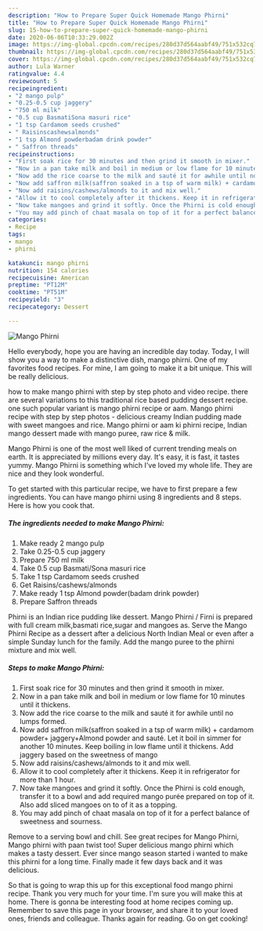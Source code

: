 ```yaml
---
description: "How to Prepare Super Quick Homemade Mango Phirni"
title: "How to Prepare Super Quick Homemade Mango Phirni"
slug: 15-how-to-prepare-super-quick-homemade-mango-phirni
date: 2020-06-06T10:33:29.002Z
image: https://img-global.cpcdn.com/recipes/280d37d564aabf49/751x532cq70/mango-phirni-recipe-main-photo.jpg
thumbnail: https://img-global.cpcdn.com/recipes/280d37d564aabf49/751x532cq70/mango-phirni-recipe-main-photo.jpg
cover: https://img-global.cpcdn.com/recipes/280d37d564aabf49/751x532cq70/mango-phirni-recipe-main-photo.jpg
author: Lula Warner
ratingvalue: 4.4
reviewcount: 5
recipeingredient:
- "2 mango pulp"
- "0.25-0.5 cup jaggery"
- "750 ml milk"
- "0.5 cup BasmatiSona masuri rice"
- "1 tsp Cardamom seeds crushed"
- " Raisinscashewsalmonds"
- "1 tsp Almond powderbadam drink powder"
- " Saffron threads"
recipeinstructions:
- "First soak rice for 30 minutes and then grind it smooth in mixer."
- "Now in a pan take milk and boil in medium or low flame for 10 minutes until it thickens."
- "Now add the rice coarse to the milk and sauté it for awhile until no lumps formed."
- "Now add saffron milk(saffron soaked in a tsp of warm milk) + cardamom powder+ jaggery+Almond powder and sauté. Let it boil in simmer for another 10 minutes. Keep boiling in low flame until it thickens. Add jaggery based on the sweetness of mango"
- "Now add raisins/cashews/almonds to it and mix well."
- "Allow it to cool completely after it thickens. Keep it in refrigerator for more than 1 hour."
- "Now take mangoes and grind it softly. Once the Phirni is cold enough, transfer it to a bowl and add required mango purée prepared on top of it. Also add sliced mangoes on to of it as a topping."
- "You may add pinch of chaat masala on top of it for a perfect balance of sweetness and sourness."
categories:
- Recipe
tags:
- mango
- phirni

katakunci: mango phirni 
nutrition: 154 calories
recipecuisine: American
preptime: "PT12M"
cooktime: "PT51M"
recipeyield: "3"
recipecategory: Dessert

---
```



![Mango Phirni](https://img-global.cpcdn.com/recipes/280d37d564aabf49/751x532cq70/mango-phirni-recipe-main-photo.jpg)

Hello everybody, hope you are having an incredible day today. Today, I will show you a way to make a distinctive dish, mango phirni. One of my favorites food recipes. For mine, I am going to make it a bit unique. This will be really delicious.

how to make mango phirni with step by step photo and video recipe. there are several variations to this traditional rice based pudding dessert recipe. one such popular variant is mango phirni recipe or aam. Mango phirni recipe with step by step photos - delicious creamy Indian pudding made with sweet mangoes and rice. Mango phirni or aam ki phirni recipe, Indian mango dessert made with mango puree, raw rice &amp; milk.

Mango Phirni is one of the most well liked of current trending meals on earth. It is appreciated by millions every day. It's easy, it is fast, it tastes yummy. Mango Phirni is something which I've loved my whole life. They are nice and they look wonderful.


To get started with this particular recipe, we have to first prepare a few ingredients. You can have mango phirni using 8 ingredients and 8 steps. Here is how you cook that.

<!--inarticleads1-->

##### The ingredients needed to make Mango Phirni:

1. Make ready 2 mango pulp
1. Take 0.25-0.5 cup jaggery
1. Prepare 750 ml milk
1. Take 0.5 cup Basmati/Sona masuri rice
1. Take 1 tsp Cardamom seeds crushed
1. Get  Raisins/cashews/almonds
1. Make ready 1 tsp Almond powder(badam drink powder)
1. Prepare  Saffron threads


Phirni is an Indian rice pudding like dessert. Mango Phirni / Firni is prepared with full cream milk,basmati rice,sugar and mangoes as. Serve the Mango Phirni Recipe as a dessert after a delicious North Indian Meal or even after a simple Sunday lunch for the family. Add the mango puree to the phirni mixture and mix well. 

<!--inarticleads2-->

##### Steps to make Mango Phirni:

1. First soak rice for 30 minutes and then grind it smooth in mixer.
1. Now in a pan take milk and boil in medium or low flame for 10 minutes until it thickens.
1. Now add the rice coarse to the milk and sauté it for awhile until no lumps formed.
1. Now add saffron milk(saffron soaked in a tsp of warm milk) + cardamom powder+ jaggery+Almond powder and sauté. Let it boil in simmer for another 10 minutes. Keep boiling in low flame until it thickens. Add jaggery based on the sweetness of mango
1. Now add raisins/cashews/almonds to it and mix well.
1. Allow it to cool completely after it thickens. Keep it in refrigerator for more than 1 hour.
1. Now take mangoes and grind it softly. Once the Phirni is cold enough, transfer it to a bowl and add required mango purée prepared on top of it. Also add sliced mangoes on to of it as a topping.
1. You may add pinch of chaat masala on top of it for a perfect balance of sweetness and sourness.


Remove to a serving bowl and chill. See great recipes for Mango Phirni, Mango phirni with paan twist too! Super delicious mango phirni which makes a tasty dessert. Ever since mango season started i wanted to make this phirni for a long time. Finally made it few days back and it was delicious. 

So that is going to wrap this up for this exceptional food mango phirni recipe. Thank you very much for your time. I'm sure you will make this at home. There is gonna be interesting food at home recipes coming up. Remember to save this page in your browser, and share it to your loved ones, friends and colleague. Thanks again for reading. Go on get cooking!
